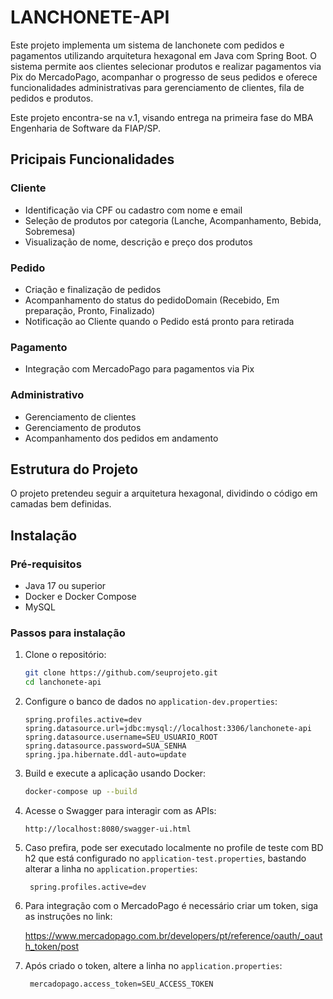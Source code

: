 # LANCHONETE-API

Este projeto implementa um sistema de lanchonete com pedidos e pagamentos utilizando arquitetura hexagonal em Java com Spring Boot. 
O sistema permite aos clientes selecionar produtos e realizar pagamentos via Pix do MercadoPago, 
acompanhar o progresso de seus pedidos e oferece funcionalidades administrativas para gerenciamento de clientes, fila de pedidos e produtos.

Este projeto encontra-se na v.1, visando entrega na primeira fase do MBA Engenharia de Software da FIAP/SP.

## Pricipais Funcionalidades

### Cliente
- Identificação via CPF ou cadastro com nome e email
- Seleção de produtos por categoria (Lanche, Acompanhamento, Bebida, Sobremesa)
- Visualização de nome, descrição e preço dos produtos

### Pedido
- Criação e finalização de pedidos
- Acompanhamento do status do pedidoDomain (Recebido, Em preparação, Pronto, Finalizado)
- Notificação ao Cliente quando o Pedido está pronto para retirada

### Pagamento
- Integração com MercadoPago para pagamentos via Pix

### Administrativo
- Gerenciamento de clientes
- Gerenciamento de produtos
- Acompanhamento dos pedidos em andamento

## Estrutura do Projeto

O projeto pretendeu seguir a arquitetura hexagonal, dividindo o código em camadas bem definidas.

## Instalação

### Pré-requisitos
- Java 17 ou superior
- Docker e Docker Compose
- MySQL

### Passos para instalação

1. Clone o repositório:
    ```bash
    git clone https://github.com/seuprojeto.git
    cd lanchonete-api
    ```

2. Configure o banco de dados no `application-dev.properties`:
    ```properties
    spring.profiles.active=dev
    spring.datasource.url=jdbc:mysql://localhost:3306/lanchonete-api
    spring.datasource.username=SEU_USUARIO_ROOT
    spring.datasource.password=SUA_SENHA
    spring.jpa.hibernate.ddl-auto=update
    ```

3. Build e execute a aplicação usando Docker:
    ```bash
    docker-compose up --build
    ```

4. Acesse o Swagger para interagir com as APIs:
    ```
    http://localhost:8080/swagger-ui.html
    ```
5. Caso prefira, pode ser executado localmente no profile de teste com BD h2 que está configurado no `application-test.properties`, bastando alterar a linha no `application.properties`:
   ```properties
    spring.profiles.active=dev
    ```
6. Para integração com o MercadoPago é necessário criar um token, siga as instruções no link:

   https://www.mercadopago.com.br/developers/pt/reference/oauth/_oauth_token/post


7. Após criado o token, altere a linha no `application.properties`:
   ```properties
    mercadopago.access_token=SEU_ACCESS_TOKEN
    ```
